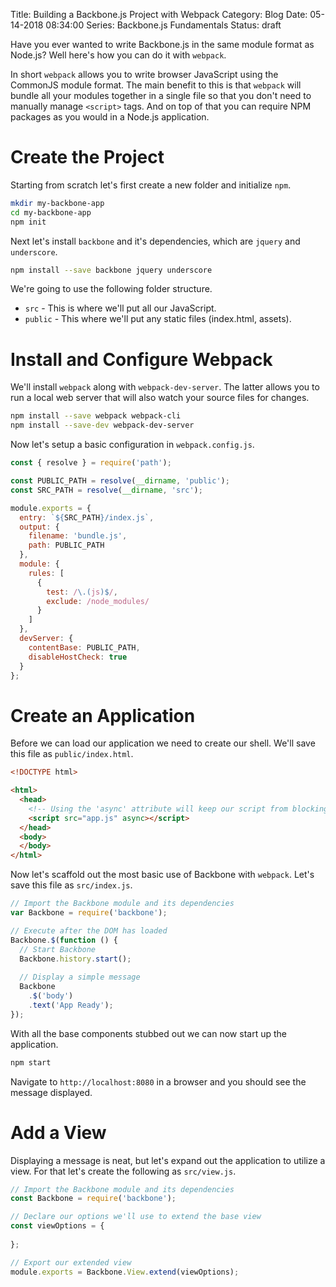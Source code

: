 Title: Building a Backbone.js Project with Webpack
Category: Blog
Date: 05-14-2018 08:34:00
Series: Backbone.js Fundamentals
Status: draft

Have you ever wanted to write Backbone.js in the same module format as Node.js? Well here's how 
you can do it with `webpack`.

In short `webpack` allows you to write browser JavaScript using the CommonJS module format. 
The main benefit to this is that `webpack` will bundle all your modules together in a single file 
so that you don't need to manually manage `<script>` tags. And on top of that you can require NPM packages 
as you would in a Node.js application.

# Create the Project
Starting from scratch let's first create a new folder and initialize `npm`.

```bash
mkdir my-backbone-app
cd my-backbone-app
npm init
```

Next let's install `backbone` and it's dependencies, which are `jquery` and `underscore`.

```bash
npm install --save backbone jquery underscore
```

We're going to use the following folder structure.

* `src` - This is where we'll put all our JavaScript.
* `public` - This where we'll put any static files (index.html, assets).

# Install and Configure Webpack
We'll install `webpack` along with `webpack-dev-server`. The latter allows you 
to run a local web server that will also watch your source files for changes.

```bash
npm install --save webpack webpack-cli
npm install --save-dev webpack-dev-server
```

Now let's setup a basic configuration in `webpack.config.js`.

```js
const { resolve } = require('path');

const PUBLIC_PATH = resolve(__dirname, 'public');
const SRC_PATH = resolve(__dirname, 'src');

module.exports = {
  entry: `${SRC_PATH}/index.js`,
  output: {
    filename: 'bundle.js',
    path: PUBLIC_PATH
  },
  module: {
    rules: [
      {
        test: /\.(js)$/,
        exclude: /node_modules/
      }
    ]
  },
  devServer: {
    contentBase: PUBLIC_PATH,
    disableHostCheck: true
  }
};
```

# Create an Application
Before we can load our application we need to create our shell. We'll save this file as 
`public/index.html`.

```html
<!DOCTYPE html>

<html>
  <head>
    <!-- Using the 'async' attribute will keep our script from blocking the page load. -->
    <script src="app.js" async></script>
  </head>
  <body>
  </body>
</html>
```

Now let's scaffold out the most basic use of Backbone with `webpack`. Let's save this file 
as `src/index.js`.

```js
// Import the Backbone module and its dependencies
var Backbone = require('backbone');

// Execute after the DOM has loaded
Backbone.$(function () {
  // Start Backbone
  Backbone.history.start();
  
  // Display a simple message
  Backbone
    .$('body')
    .text('App Ready');
});
```

With all the base components stubbed out we can now start up the application.

```bash
npm start
```

Navigate to `http://localhost:8080` in a browser and you should see the message displayed.

# Add a View
Displaying a message is neat, but let's expand out the application to utilize a view. For that 
let's create the following as `src/view.js`.

```js
// Import the Backbone module and its dependencies
const Backbone = require('backbone');

// Declare our options we'll use to extend the base view
const viewOptions = {
  
};

// Export our extended view
module.exports = Backbone.View.extend(viewOptions);
```